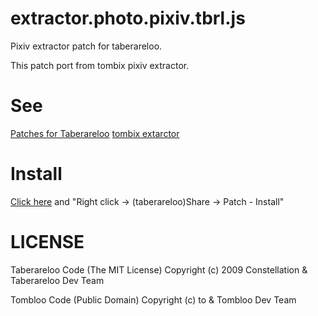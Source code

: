 # extractor.photo.pixiv.tbrl.js
Pixiv extractor patch for taberareloo.

This patch port from tombix pixiv extractor.

# See
[Patches for Taberareloo](https://github.com/taberareloo/patches-for-taberareloo)
[tombix extarctor](https://github.com/tombfix/core/blob/master/xpi/chrome/content/library/extractors.js)

# Install
[Click here](https://raw.githubusercontent.com/eru/extractor.photo.pixiv.tbrl.js/master/extractor.photo.pixiv.tbrl.js) and "Right click -> (taberareloo)Share -> Patch - Install"

# LICENSE
Taberareloo Code (The MIT License) Copyright (c) 2009 Constellation & Taberareloo Dev Team

Tombloo Code (Public Domain) Copyright (c) to & Tombloo Dev Team
